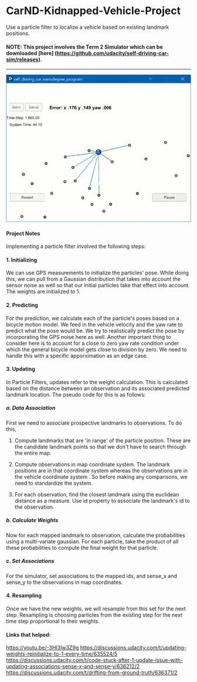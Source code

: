 # CarND-Kidnapped-Vehicle-Project
Use a particle filter to localize a vehicle based on existing landmark positions.

#### NOTE: This project involves the Term 2 Simulator which can be downloaded [here] (https://github.com/udacity/self-driving-car-sim/releases).

[//]: # (Image References)

[image1]: ./readme_images/passed.gif "Final Result"

---

![alt text][image1]

#### Project Notes
Implementing a particle filter involved the following steps:

#### 1. Initializing
We can use GPS measurements to initialize the particles' pose. While doing this, we can pull from a Gaussian distribution that takes into account the sensor noise as well so that our initial particles take that effect into account. The weights are initialized to 1.

#### 2. Predicting
For the prediction, we calculate each of the particle's poses based on a bicycle motion model. We feed in the vehicle velocity and the yaw rate to predict what the pose would be. We try to realistically predict the pose by incorporating the GPS noise here as well. Another important thing to consider here is to account for a close to zero yaw rate condition under which the general bicycle model gets close to division by zero. We need to handle this with a specific apporximation as an edge case.

#### 3. Updating
In Particle Filters, updates refer to the weight calculation. This is calculated based on the distance between an observation and its associated predicted landmark location. The pseudo code for this is as follows:

##### a. Data Association 
First we need to associate prospective landmarks to observations. To do this,

1. Compute landmarks that are 'in range' of the particle position. These are the candidate landmark points so that we don't have to search through the entire map.

2. Compute observations in map coordinate system. The landmark positions are in that coordinate system whereas the observations are in the vehicle coordinate system . So before making any comparisons, we need to standardize the system.

3. For each observation, find the closest landmark using the euclidean distance as a measure. Use id property to associate the landmark's id to the observation.

##### b. Calculate Weights 
Now for each mapped landmark to observation, calculate the probabilities using a multi-variate gaussian. For each particle, take the product of all these probabilities to compute the final weight for that particle. 

##### c. Set Associations 
For the simulator, set associations to the mapped ids, and sense_x and sense_y to the observations in map coordinates.

#### 4. Resampling
Once we have the new weights, we will resample from this set for the next step. Resampling is choosing particles from the existing step for the next time step proportional to their weights.

#### Links that helped:
https://youtu.be/-3HI3Iw3Z9g
https://discussions.udacity.com/t/updating-weights-reinitialize-to-1-every-time/635524/5
https://discussions.udacity.com/t/code-stuck-after-1-update-issue-with-updating-associations-sense-x-and-sense-y/636212/2
https://discussions.udacity.com/t/drifting-from-ground-truth/636371/2


